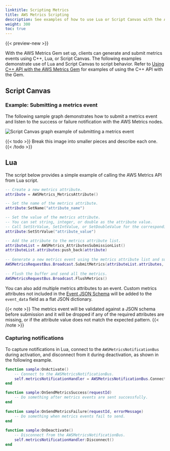 ```yaml
---
linktitle: Scripting Metrics
title: AWS Metrics Scripting
description: See examples of how to use Lua or Script Canvas with the AWS Metrics Gem and Open 3D Engine (O3DE) to generate and submit metrics.
weight: 300
toc: true
---
```


{{< preview-new >}}

With the AWS Metrics Gem set up, clients can generate and submit metrics events using C++, Lua, or Script Canvas. The following examples demonstrate use of Lua and Script Canvas to script behavior. Refer to [Using C++ API with the AWS Metrics Gem](./cpp-api.md) for examples of using the C++ API with the Gem.

## Script Canvas

### Example: Submitting a metrics event

The following sample graph demonstrates how to submit a metrics event and listen to the success or failure notification with the AWS Metrics nodes.

![Script Canvas graph example of submitting a metrics event](/images/user-guide/gems/reference/aws/aws-metrics/scripting-submitting-metrics-event.png)

{{< todo >}}
Break this image into smaller pieces and describe each one.
{{< /todo >}}

## Lua

The script below provides a simple example of calling the AWS Metrics API from Lua script.

```lua
-- Create a new metrics attribute.
attribute = AWSMetrics_MetricsAttribute()

-- Set the name of the metrics attribute.
attribute:SetName("attribute_name")

-- Set the value of the metrics attribute.
-- You can set string, integer, or double as the attribute value.
-- Call SetStrValue, SetIntValue, or SetDoubleValue for the corresponding value type.
attribute:SetStrValue("attribute_value")

-- Add the attribute to the metrics attribute list.
attributeList = AWSMetrics_AttributesSubmissionList()
attributeList.attributes:push_back(attribute)
 
-- Generate a new metrics event using the metrics attribute list and submit it.
AWSMetricsRequestBus.Broadcast.SubmitMetrics(attributeList.attributes, "event_source", true)
 
-- Flush the buffer and send all the metrics.
AWSMetricsRequestBus.Broadcast.FlushMetrics()
```

You can also add multiple metrics attributes to an event. Custom metrics attributes not included in the [Event JSON Schema](./event-schema.md) will be added to the `event_data` field as a flat JSON dictionary.

{{< note >}}
The metrics event will be validated against a JSON schema before submission and it will be dropped if any of the required attributes are missing, or if the attribute value does not match the expected pattern.
{{< /note >}}

### Capturing notifications

To capture notifications in Lua, connect to the `AWSMetricsNotificationBus` during activation, and disconnect from it during deactivation, as shown in the following example.

```lua
function sample:OnActivate()
    -- Connect to the AWSMetricsNotificationBus.
    self.metricsNotificationHandler = AWSMetricsNotificationBus.Connect(self, self.entityId)
end

function sample:OnSendMetricsSuccess(requestId)
    -- Do something after metrics events are sent successfully.
end
 
function sample:OnSendMetricsFailure(requestId, errorMessage)
    -- Do something when metrics events fail to send.
end
 
function sample:OnDeactivate()
    -- Disconnect from the AWSMetricsNotificationBus.
    self.metricsNotificationHandler:Disconnect()
end
```
